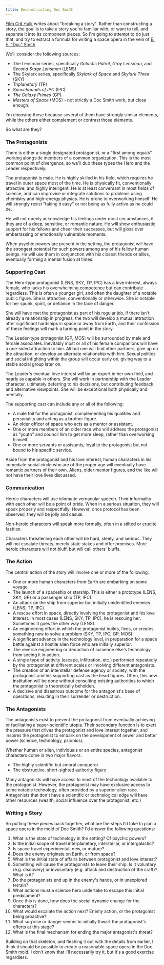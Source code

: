 ```yaml
---
title: Deconstructing Doc Smith
---
```


[Film Crit Hulk] writes about "breaking a story".
Rather than constructing a story, the goal is to take a story you're
familiar with, or want to tell, and separate it into its component pieces.
So I'm going to attempt to do just that, and try to extract a formula
for writing a space opera in the vein of [E. E. "Doc" Smith].

<!-- more -->

We'll consider the following sources:

* The Lensman series, specifically _Galactic Patrol_, _Gray Lensman_, and _Second Stage Lensman_ (LENS)
* The Skylark series, specifically _Skylark of Space_ and _Skylark Three_ (SKY)
* _Triplanetary_ (TP)
* _Spacehounds of IPC_ (IPC)
* _The Galaxy Primes_ (GP)
* _Masters of Space_ (MOS) - not strictly a Doc Smith work, but close enough.

I'm choosing these because several of them have strongly similar elements,
while the others either complement or contrast those elements.

So what are they?

### The Protagonists

There is either a single designated protagonist, or a "first among equals"
working alongside members of a common organization.
This is the most common point of divergence, so we'll dub these types
the Hero and the Leader respectively.

The protagonist is male.
He is highly skilled in his field, which requires he travel in outer space most of the time.
He is physically fit, conventionally attractive, and highly intelligent.
He is at least conversant in most fields of science,
and can improvise or integrate solutions to problems using chemistry and high-energy physics.
He is prone to overworking himself.
He will strongly resist "taking it easy" or not being as fully active as he could be.

He will not openly acknowledge his feelings under most circumstances,
if they are of a deep, sensitive, or romantic nature.
He will show enthusiastic support for his fellows and cheer their successes,
but will gloss over embarrassing or emotionally vulnerable moments.

When psychic powers are present in the setting,
the protagonist will have the strongest potential for such powers
among any of his fellow human beings.
He will use them in conjunction with his closest friends or allies,
eventually forming a mental fusion at times.

### Supporting Cast

The Hero-type protagonist (LENS, SKY, TP, IPC) has a love interest, always female,
who lacks his overwhelming competence but can contribute regardless.
This is often a younger girl, and often the daughter of a notable public figure.
She is attractive, conventionally or otherwise.
She is notable for her spunk, spirit, or defiance in the face of danger.

She will have met the protagonist as part of his regular job.
If there isn't already a relationship in progress,
the two will develop a mutual attraction after significant hardships
in space or away from Earth, and their confession of these feelings
will mark a turning point in the story.

The Leader-type protagonist (GP, MOS) will be surrounded by male and female associates.
Inevitably most or all of his female companions will have a one-sided
attraction to him.
All but one will find other partners, give up on the attraction,
or develop an alternate relationship with him.
Sexual politics and social infighting within the group will occur
early on, giving way to a stable social group later on.

The Leader's eventual love interest will be an expert in her own field,
and nearly as capable in others.
She will work in partnership with the Leader character,
ultimately deferring to his decisions,
but contributing feedback and alternative viewpoints.
She will be exceptional both physically and mentally.

The supporting cast can include any or all of the following:

* A male foil for the protagonist, complementing his qualities and personality and acting as a brother figure.
* An older officer of space who acts as a mentor or assistant.
* One or more members of an older race who will address the protagonist as "youth" and council him to get more sleep, rather than overworking himself.
* One or more servants or assistants, loyal to the protagonist but not bound to his specific service.

Aside from the protagonist and his love interest,
human characters in his immediate social circle who are of the proper age
will eventually have romantic partners of their own.
Aliens, older mentor figures, and the like will not have their love lives
discussed.

### Communication

Heroic characters will use idiomatic vernacular speech.
Their informality with each other will be a point of pride.
When in a serious situation, they will speak properly and respectfully.
However, once protocol has been observed, they will be jolly and casual.

Non-heroic characters will speak more formally,
often in a stilted or erudite fashion.

Characters threatening each other will be hard, steely, and serious.
They will not escalate threats, merely state stakes and offer promises.
More heroic characters will not bluff, but will call others' bluffs.

### The Action

The central action of the story will involve one or more of the following:

* One or more human characters from Earth are embarking on some voyage.
* The launch of a spaceship or starship. This is either a prototype (LENS, SKY, GP) or a passenger ship (TP, IPC).
* An attack on the ship from superior but initially unidentified enemies (LENS, TP, IPC).
* A rescue effort in space, directly involving the protagonist and his love interest. In most cases (LENS, SKY, TP, IPC), he is rescuing her. Sometimes it goes the other way (LENS).
* An engineering effort in which the protagonist builds, fixes, or creates something new to solve a problem (SKY, TP, IPC, GP, MOS).
* A significant advance in the technology level, in preparation for a space battle against a hostile alien force who are initially superior.
* The reverse engineering or deduction of someone else's technology from seeing it in action.
* A single type of activity (escape, infiltration, etc.) performed repeatedly by the protagonist at different scales or involving different antagonists.
* The creation of an interstellar defense agency or society, with the protagonist and his supporting cast as the head figures. Often, this new institution will be done without consulting existing authorities to which the protagonist is theoretically beholden.
* A decisive and disastrous outcome for the antagonist's base of operations, resulting in their surrender or destruction.

### The Antagonists

The antagonists exist to prevent the protagonist from eventually
achieving or facilitating a super-scientific utopia.
Their secondary function is to exert the pressure
that drives the protagonist and love interest together,
and inspires the protagonist to embark on the development
of newer and better power (science, technology, psionics).

Whether human or alien, individuals or an entire species,
antagonist characters come in two major flavors:

* The highly scientific but amoral conqueror
* The obstructive, short-sighted authority figure

Many antagonists will have access to most of the technology available to the protagonist.
However, the protagonist may have exclusive access to some notable technology,
often provided by a superior alien race.
Antagonists that don't have a scientific or technological edge
will have other resources (wealth, social influence over the protagonist, etc.)

### Writing a Story

So putting these pieces back together, what are the steps I'd take
to plan a space opera in the mold of Doc Smith?
I'd answer the following questions:

1. What is the state of technology in the setting? Of psychic powers?
2. Is the initial scope of travel interplanetary, interstellar, or intergalactic?
3. Is space travel experimental, new, or mature?
4. Does the enemy originate on Earth, or from space?
5. What is the initial state of affairs between protagonist and love interest?
6. Something will cause the protagonists to leave their ship. Is it voluntary (e.g. discovery) or involuntary (e.g. attack and destruction of the craft)? What is it?
7. Do the protagonists end up in the enemy's hands, or in unexplored terrain?
8. What actions must a science hero undertake to escape this initial predicament?
9. Once this is done, how does the social dynamic change for the characters?
10. What would escalate the action next? Enemy action, or the protagonist being proactive?
11. What surprise or danger seems to initially thwart the protagonist's efforts at this stage?
12. What is the final mechanism for ending the major antagonist's threat?

Building on that skeleton, and fleshing it out with the details from earlier,
I think it should be possible to create a reasonable space opera
in the Doc Smith mold.
I don't know that I'll necessarily try it, but it's a good exercise regardless.

[Film Crit Hulk]: https://twitter.com/FilmCritHULK
[E. E. "Doc" Smith]: https://en.wikipedia.org/wiki/E._E._Smith_bibliography
